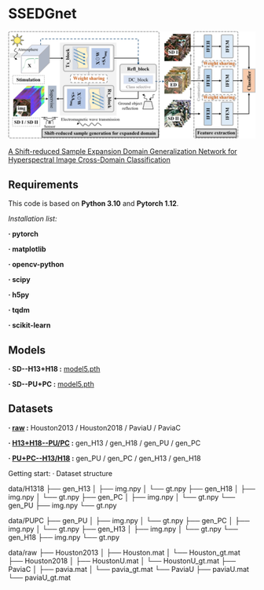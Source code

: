 # SSEDGnet

![SSEDGnet](https://github.com/Cherrieqi/SSEDGnet/blob/main/Figures/SSEDGnet.png)


[A Shift-reduced Sample Expansion Domain Generalization Network for Hyperspectral Image Cross-Domain Classification](https://ieeexplore.ieee.org/document/11124263)



## Requirements

This code is based on **Python 3.10** and **Pytorch 1.12**.

*Installation list:*

**· pytorch**

**· matplotlib**

**· opencv-python**

**· scipy**

**· h5py**

**· tqdm**

**· scikit-learn**


## Models

**· SD--H13+H18 :** [model5.pth](https://pan.baidu.com/s/1T-JZScEGPR2415Rr5h70QQ?pwd=ifdr)

**· SD--PU+PC :** [model5.pth](https://pan.baidu.com/s/1Sn3kkk34ivW6AMkUi4U5yw?pwd=h8zw)


## Datasets

**· [raw](https://pan.baidu.com/s/1iDQoBf2sfl6WAXyOXC15FQ?pwd=9azr) :** Houston2013 / Houston2018 / PaviaU / PaviaC

**· [H13+H18--PU/PC](https://pan.baidu.com/s/1FRozdjaxXablec2JdclPUg?pwd=smy2) :** gen_H13 / gen_H18 / gen_PU / gen_PC

**· [PU+PC--H13/H18](https://pan.baidu.com/s/1g0pHClw-um-RRhWcdIDtrQ?pwd=npar) :** gen_PU / gen_PC / gen_H13 / gen_H18 




Getting start:
· Dataset structure

data/H1318
├── gen_H13
│   ├── img.npy
│   └── gt.npy
├── gen_H18
│   ├── img.npy
│   └── gt.npy
├── gen_PC
│   ├── img.npy
│   └── gt.npy
└── gen_PU
     ├── img.npy
     └── gt.npy
     
data/PUPC
├── gen_PU
│   ├── img.npy
│   └── gt.npy
├── gen_PC
│   ├── img.npy
│   └── gt.npy
├── gen_H13
│   ├── img.npy
│   └── gt.npy
└── gen_H18
     ├── img.npy
     └── gt.npy
     
data/raw
├── Houston2013
│   ├── Houston.mat
│   └── Houston_gt.mat
├── Houston2018
│   ├── HoustonU.mat
│   └── HoustonU_gt.mat
├── PaviaC
│   ├── pavia.mat
│   └── pavia_gt.mat
└── PaviaU
     ├── paviaU.mat
     └── paviaU_gt.mat


















